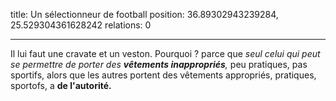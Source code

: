 title: Un sélectionneur de football
position: 36.89302943239284, 25.529304361628242
relations: 0

---






Il lui faut une cravate et un veston. Pourquoi ? parce que *seul celui qui peut se permettre de porter des **vêtements inappropriés**,* peu pratiques, pas sportifs, alors que les autres portent des vêtements appropriés, pratiques, sportofs, a **de l'autorité.**